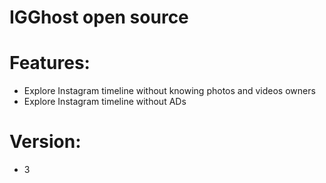 # IGGhost open source


# Features:
- Explore Instagram timeline without knowing photos and videos owners
- Explore Instagram timeline without ADs

# Version:
- 3
